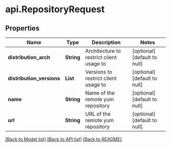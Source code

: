 # api.RepositoryRequest
## Properties

| Name | Type | Description | Notes |
|------------ | ------------- | ------------- | -------------|
| **distribution\_arch** | **String** | Architecture to restrict client usage to | [optional] [default to null] |
| **distribution\_versions** | **List** | Versions to restrict client usage to | [optional] [default to null] |
| **name** | **String** | Name of the remote yum repository | [optional] [default to null] |
| **url** | **String** | URL of the remote yum repository | [optional] [default to null] |

[[Back to Model list]](../README.md#documentation-for-models) [[Back to API list]](../README.md#documentation-for-api-endpoints) [[Back to README]](../README.md)

